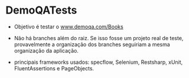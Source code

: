 # DemoQATests


- Objetivo é testar o www.demoqa.com/Books

- Não há branches além do raiz. Se isso fosse um projeto real de teste, provavelmente a organização dos branches seguiriam a mesma organização da aplicação.

- principais frameworks usados: specflow, Selenium, Restsharp, xUnit, FluentAssertions e PageObjects.
